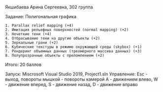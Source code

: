 Якшибаева Арина Сергеевна, 302 группа 

Задание: Полигональная графика

	1. Parallax relief mapping (+4)
	2. Имитация рельефных поверхностей (normal mapping) (+2)
	3. Нечеткие тени (+4)
	4. Отбрасывание тени на другие объекты (+2)
	5. Зеркальные грани (+2)
	6. Кубические текстуры в режиме окружающей среды (skybox) (+1)
	7. Рендеринг объемных данных (трехмерного массива данных) (+3)
	8. Полупрозрачные объекты с преломлением (+2)

Итого: 20 баллов


Запуск: Miscrosoft Visual Studio 2019, Project1.sln
Управление:
Esc - выход, повороты мышкой - повороты камерой
A - движением влево, W - движение вперед, S - движение назад, D - движение вправо
